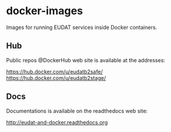 # docker-images

Images for running EUDAT services inside Docker containers.


## Hub

Public repos @DockerHub web site is available at the addresses:

https://hub.docker.com/u/eudatb2safe/
https://hub.docker.com/u/eudatb2stage/

## Docs

Documentations is available on the readthedocs web site:

http://eudat-and-docker.readthedocs.org
